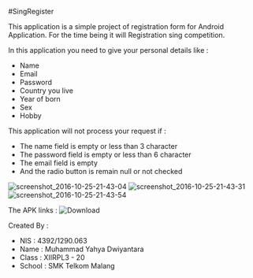 #SingRegister

This application is a simple project of registration form for Android Application. For the time being it will
Registration sing competition.

In this application you need to give your personal details like : 
- Name
- Email
- Password
- Country you live
- Year of born
- Sex
- Hobby

This application will not process your request if :
- The name field is empty or less than 3 character
- The password field is empty or less than 6 character
- The email field is empty
- And the radio button is remain null or not checked

![screenshot_2016-10-25-21-43-04](https://cloud.githubusercontent.com/assets/22857155/19690979/aec7ce0e-9afc-11e6-86d2-84c50be79d3e.png)
![screenshot_2016-10-25-21-43-31](https://cloud.githubusercontent.com/assets/22857155/19690980/aecc64b4-9afc-11e6-9f72-acff98b9a0e0.png)
![screenshot_2016-10-25-21-43-54](https://cloud.githubusercontent.com/assets/22857155/19690981/aed50a4c-9afc-11e6-9f73-9c12fb1b1345.png)

The APK links : 
![Download](https://https://drive.google.com/drive/u/1/folders/0B2DmJwXeekvTRHl6NFhMbWxNa28)

Created By :
* NIS    : 4392/1290.063
* Name   : Muhammad Yahya Dwiyantara
* Class  : XIIRPL3 - 20
* School : SMK Telkom Malang
